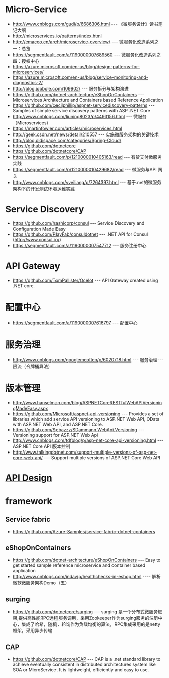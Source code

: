 # Micro-Service
* http://www.cnblogs.com/gudi/p/6686306.html --- 《微服务设计》读书笔记大纲 
* http://microservices.io/patterns/index.html
* http://emacoo.cn/arch/microservice-overview/ --- 微服务化改造系列之一：总览 
* https://segmentfault.com/a/1190000007689560  --- 微服务化改造系列之四：授权中心 
* https://azure.microsoft.com/en-us/blog/design-patterns-for-microservices/
* https://azure.microsoft.com/en-us/blog/service-monitoring-and-diagnostics-2/
* http://blog.jobbole.com/109902/ --- 服务拆分与架构演进
* https://github.com/dotnet-architecture/eShopOnContainers --- Microservices Architecture and Containers based Reference Application 
* https://github.com/cecilphillip/aspnet-servicediscovery-patterns --- Samples of simple service discovery patterns with ASP .NET Core 
* http://www.cnblogs.com/liuning8023/p/4493156.html --- 微服务（Microservices）
* https://martinfowler.com/articles/microservices.html
* http://geek.csdn.net/news/detail/210557 --- 实施微服务架构的关键技术
* http://blog.didispace.com/categories/Spring-Cloud/
* https://github.com/dotnetcore
* https://github.com/dotnetcore/CAP
* https://segmentfault.com/p/1210000010405163/read --- 有赞支付微服务实践
* https://segmentfault.com/p/1210000010429682/read --- 微服务与API 网关
* http://www.cnblogs.com/vveiliang/p/7264397.html --- 基于.net的微服务架构下的开发测试环境运维实践 
# Service Discovery
* https://github.com/hashicorp/consul --- Service Discovery and Configuration Made Easy
* https://github.com/PlayFab/consuldotnet --- .NET API for Consul (http://www.consul.io/) 
* https://segmentfault.com/a/1190000007547712 --- 服务注册中心

# API Gateway
* https://github.com/TomPallister/Ocelot --- API Gateway created using .NET core. 
#  配置中心
* https://segmentfault.com/a/1190000007616797 ---  配置中心
# 服务治理
* http://www.cnblogs.com/googlemeoften/p/6020718.html --- 服务治理---限流（令牌桶算法） 
# 版本管理
* http://www.hanselman.com/blog/ASPNETCoreRESTfulWebAPIVersioningMadeEasy.aspx
* https://github.com/Microsoft/aspnet-api-versioning --- Provides a set of libraries which add service API versioning to ASP.NET Web API, OData with ASP.NET Web API, and ASP.NET Core. 
* https://github.com/Sebazzz/SDammann.WebApi.Versioning --- Versioning support for ASP.NET Web Api 
* http://www.cnblogs.com/tdfblog/p/asp-net-core-api-versioning.html --- ASP.NET Core API 版本控制
* http://www.talkingdotnet.com/support-multiple-versions-of-asp-net-core-web-api/ --- Support multiple versions of ASP.NET Core Web API

# [API Design](https://github.com/maskx/TAEA/blob/master/Cloud/Application/Micro-Service/API-Design.md)

# framework
## Service fabric
* https://github.com/Azure-Samples/service-fabric-dotnet-containers

## eShopOnContainers
* https://github.com/dotnet-architecture/eShopOnContainers --- Easy to get started sample reference microservice and container based application 
* http://www.cnblogs.com/inday/p/healthchecks-in-eshop.html ---- 解析微软微服务架构Demo（五） 
## surging
* https://github.com/dotnetcore/surging --- surging 是一个分布式微服务框架,提供高性能RPC远程服务调用，采用Zookeeper作为surging服务的注册中心，集成了哈希，随机，轮询作为负载均衡的算法，RPC集成采用的是netty框架，采用异步传输 

## CAP
* https://github.com/dotnetcore/CAP --- CAP is a .net standard library to achieve eventually consistent in distributed architectures system like SOA or MicroService. It is lightweight, efficiently and easy to use. 
